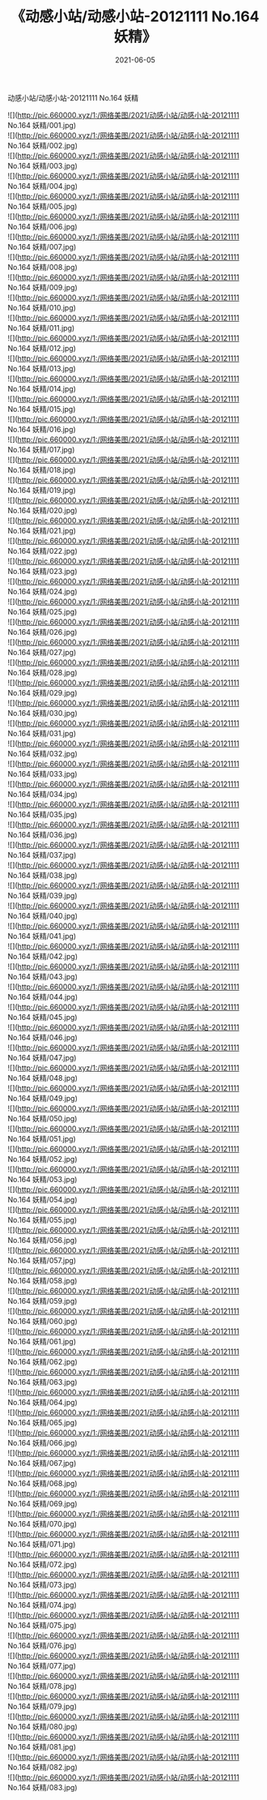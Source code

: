 ﻿---
layout: post
title:  《动感小站/动感小站-20121111 No.164 妖精》
date:   2021-06-05
img: http://pic.660000.xyz/1:/网络美图/2021/动感小站/动感小站-20121111 No.164 妖精/000.jpg
categories: [美女, 清纯, 唯美]
---

动感小站/动感小站-20121111 No.164 妖精

 ![](http://pic.660000.xyz/1:/网络美图/2021/动感小站/动感小站-20121111 No.164 妖精/001.jpg) <br>![](http://pic.660000.xyz/1:/网络美图/2021/动感小站/动感小站-20121111 No.164 妖精/002.jpg) <br>![](http://pic.660000.xyz/1:/网络美图/2021/动感小站/动感小站-20121111 No.164 妖精/003.jpg) <br>![](http://pic.660000.xyz/1:/网络美图/2021/动感小站/动感小站-20121111 No.164 妖精/004.jpg) <br>![](http://pic.660000.xyz/1:/网络美图/2021/动感小站/动感小站-20121111 No.164 妖精/005.jpg) <br>![](http://pic.660000.xyz/1:/网络美图/2021/动感小站/动感小站-20121111 No.164 妖精/006.jpg) <br>![](http://pic.660000.xyz/1:/网络美图/2021/动感小站/动感小站-20121111 No.164 妖精/007.jpg) <br>![](http://pic.660000.xyz/1:/网络美图/2021/动感小站/动感小站-20121111 No.164 妖精/008.jpg) <br>![](http://pic.660000.xyz/1:/网络美图/2021/动感小站/动感小站-20121111 No.164 妖精/009.jpg) <br>![](http://pic.660000.xyz/1:/网络美图/2021/动感小站/动感小站-20121111 No.164 妖精/010.jpg) <br>![](http://pic.660000.xyz/1:/网络美图/2021/动感小站/动感小站-20121111 No.164 妖精/011.jpg) <br>![](http://pic.660000.xyz/1:/网络美图/2021/动感小站/动感小站-20121111 No.164 妖精/012.jpg) <br>![](http://pic.660000.xyz/1:/网络美图/2021/动感小站/动感小站-20121111 No.164 妖精/013.jpg) <br>![](http://pic.660000.xyz/1:/网络美图/2021/动感小站/动感小站-20121111 No.164 妖精/014.jpg) <br>![](http://pic.660000.xyz/1:/网络美图/2021/动感小站/动感小站-20121111 No.164 妖精/015.jpg) <br>![](http://pic.660000.xyz/1:/网络美图/2021/动感小站/动感小站-20121111 No.164 妖精/016.jpg) <br>![](http://pic.660000.xyz/1:/网络美图/2021/动感小站/动感小站-20121111 No.164 妖精/017.jpg) <br>![](http://pic.660000.xyz/1:/网络美图/2021/动感小站/动感小站-20121111 No.164 妖精/018.jpg) <br>![](http://pic.660000.xyz/1:/网络美图/2021/动感小站/动感小站-20121111 No.164 妖精/019.jpg) <br>![](http://pic.660000.xyz/1:/网络美图/2021/动感小站/动感小站-20121111 No.164 妖精/020.jpg) <br>![](http://pic.660000.xyz/1:/网络美图/2021/动感小站/动感小站-20121111 No.164 妖精/021.jpg) <br>![](http://pic.660000.xyz/1:/网络美图/2021/动感小站/动感小站-20121111 No.164 妖精/022.jpg) <br>![](http://pic.660000.xyz/1:/网络美图/2021/动感小站/动感小站-20121111 No.164 妖精/023.jpg) <br>![](http://pic.660000.xyz/1:/网络美图/2021/动感小站/动感小站-20121111 No.164 妖精/024.jpg) <br>![](http://pic.660000.xyz/1:/网络美图/2021/动感小站/动感小站-20121111 No.164 妖精/025.jpg) <br>![](http://pic.660000.xyz/1:/网络美图/2021/动感小站/动感小站-20121111 No.164 妖精/026.jpg) <br>![](http://pic.660000.xyz/1:/网络美图/2021/动感小站/动感小站-20121111 No.164 妖精/027.jpg) <br>![](http://pic.660000.xyz/1:/网络美图/2021/动感小站/动感小站-20121111 No.164 妖精/028.jpg) <br>![](http://pic.660000.xyz/1:/网络美图/2021/动感小站/动感小站-20121111 No.164 妖精/029.jpg) <br>![](http://pic.660000.xyz/1:/网络美图/2021/动感小站/动感小站-20121111 No.164 妖精/030.jpg) <br>![](http://pic.660000.xyz/1:/网络美图/2021/动感小站/动感小站-20121111 No.164 妖精/031.jpg) <br>![](http://pic.660000.xyz/1:/网络美图/2021/动感小站/动感小站-20121111 No.164 妖精/032.jpg) <br>![](http://pic.660000.xyz/1:/网络美图/2021/动感小站/动感小站-20121111 No.164 妖精/033.jpg) <br>![](http://pic.660000.xyz/1:/网络美图/2021/动感小站/动感小站-20121111 No.164 妖精/034.jpg) <br>![](http://pic.660000.xyz/1:/网络美图/2021/动感小站/动感小站-20121111 No.164 妖精/035.jpg) <br>![](http://pic.660000.xyz/1:/网络美图/2021/动感小站/动感小站-20121111 No.164 妖精/036.jpg) <br>![](http://pic.660000.xyz/1:/网络美图/2021/动感小站/动感小站-20121111 No.164 妖精/037.jpg) <br>![](http://pic.660000.xyz/1:/网络美图/2021/动感小站/动感小站-20121111 No.164 妖精/038.jpg) <br>![](http://pic.660000.xyz/1:/网络美图/2021/动感小站/动感小站-20121111 No.164 妖精/039.jpg) <br>![](http://pic.660000.xyz/1:/网络美图/2021/动感小站/动感小站-20121111 No.164 妖精/040.jpg) <br>![](http://pic.660000.xyz/1:/网络美图/2021/动感小站/动感小站-20121111 No.164 妖精/041.jpg) <br>![](http://pic.660000.xyz/1:/网络美图/2021/动感小站/动感小站-20121111 No.164 妖精/042.jpg) <br>![](http://pic.660000.xyz/1:/网络美图/2021/动感小站/动感小站-20121111 No.164 妖精/043.jpg) <br>![](http://pic.660000.xyz/1:/网络美图/2021/动感小站/动感小站-20121111 No.164 妖精/044.jpg) <br>![](http://pic.660000.xyz/1:/网络美图/2021/动感小站/动感小站-20121111 No.164 妖精/045.jpg) <br>![](http://pic.660000.xyz/1:/网络美图/2021/动感小站/动感小站-20121111 No.164 妖精/046.jpg) <br>![](http://pic.660000.xyz/1:/网络美图/2021/动感小站/动感小站-20121111 No.164 妖精/047.jpg) <br>![](http://pic.660000.xyz/1:/网络美图/2021/动感小站/动感小站-20121111 No.164 妖精/048.jpg) <br>![](http://pic.660000.xyz/1:/网络美图/2021/动感小站/动感小站-20121111 No.164 妖精/049.jpg) <br>![](http://pic.660000.xyz/1:/网络美图/2021/动感小站/动感小站-20121111 No.164 妖精/050.jpg) <br>![](http://pic.660000.xyz/1:/网络美图/2021/动感小站/动感小站-20121111 No.164 妖精/051.jpg) <br>![](http://pic.660000.xyz/1:/网络美图/2021/动感小站/动感小站-20121111 No.164 妖精/052.jpg) <br>![](http://pic.660000.xyz/1:/网络美图/2021/动感小站/动感小站-20121111 No.164 妖精/053.jpg) <br>![](http://pic.660000.xyz/1:/网络美图/2021/动感小站/动感小站-20121111 No.164 妖精/054.jpg) <br>![](http://pic.660000.xyz/1:/网络美图/2021/动感小站/动感小站-20121111 No.164 妖精/055.jpg) <br>![](http://pic.660000.xyz/1:/网络美图/2021/动感小站/动感小站-20121111 No.164 妖精/056.jpg) <br>![](http://pic.660000.xyz/1:/网络美图/2021/动感小站/动感小站-20121111 No.164 妖精/057.jpg) <br>![](http://pic.660000.xyz/1:/网络美图/2021/动感小站/动感小站-20121111 No.164 妖精/058.jpg) <br>![](http://pic.660000.xyz/1:/网络美图/2021/动感小站/动感小站-20121111 No.164 妖精/059.jpg) <br>![](http://pic.660000.xyz/1:/网络美图/2021/动感小站/动感小站-20121111 No.164 妖精/060.jpg) <br>![](http://pic.660000.xyz/1:/网络美图/2021/动感小站/动感小站-20121111 No.164 妖精/061.jpg) <br>![](http://pic.660000.xyz/1:/网络美图/2021/动感小站/动感小站-20121111 No.164 妖精/062.jpg) <br>![](http://pic.660000.xyz/1:/网络美图/2021/动感小站/动感小站-20121111 No.164 妖精/063.jpg) <br>![](http://pic.660000.xyz/1:/网络美图/2021/动感小站/动感小站-20121111 No.164 妖精/064.jpg) <br>![](http://pic.660000.xyz/1:/网络美图/2021/动感小站/动感小站-20121111 No.164 妖精/065.jpg) <br>![](http://pic.660000.xyz/1:/网络美图/2021/动感小站/动感小站-20121111 No.164 妖精/066.jpg) <br>![](http://pic.660000.xyz/1:/网络美图/2021/动感小站/动感小站-20121111 No.164 妖精/067.jpg) <br>![](http://pic.660000.xyz/1:/网络美图/2021/动感小站/动感小站-20121111 No.164 妖精/068.jpg) <br>![](http://pic.660000.xyz/1:/网络美图/2021/动感小站/动感小站-20121111 No.164 妖精/069.jpg) <br>![](http://pic.660000.xyz/1:/网络美图/2021/动感小站/动感小站-20121111 No.164 妖精/070.jpg) <br>![](http://pic.660000.xyz/1:/网络美图/2021/动感小站/动感小站-20121111 No.164 妖精/071.jpg) <br>![](http://pic.660000.xyz/1:/网络美图/2021/动感小站/动感小站-20121111 No.164 妖精/072.jpg) <br>![](http://pic.660000.xyz/1:/网络美图/2021/动感小站/动感小站-20121111 No.164 妖精/073.jpg) <br>![](http://pic.660000.xyz/1:/网络美图/2021/动感小站/动感小站-20121111 No.164 妖精/074.jpg) <br>![](http://pic.660000.xyz/1:/网络美图/2021/动感小站/动感小站-20121111 No.164 妖精/075.jpg) <br>![](http://pic.660000.xyz/1:/网络美图/2021/动感小站/动感小站-20121111 No.164 妖精/076.jpg) <br>![](http://pic.660000.xyz/1:/网络美图/2021/动感小站/动感小站-20121111 No.164 妖精/077.jpg) <br>![](http://pic.660000.xyz/1:/网络美图/2021/动感小站/动感小站-20121111 No.164 妖精/078.jpg) <br>![](http://pic.660000.xyz/1:/网络美图/2021/动感小站/动感小站-20121111 No.164 妖精/079.jpg) <br>![](http://pic.660000.xyz/1:/网络美图/2021/动感小站/动感小站-20121111 No.164 妖精/080.jpg) <br>![](http://pic.660000.xyz/1:/网络美图/2021/动感小站/动感小站-20121111 No.164 妖精/081.jpg) <br>![](http://pic.660000.xyz/1:/网络美图/2021/动感小站/动感小站-20121111 No.164 妖精/082.jpg) <br>![](http://pic.660000.xyz/1:/网络美图/2021/动感小站/动感小站-20121111 No.164 妖精/083.jpg) <br>
